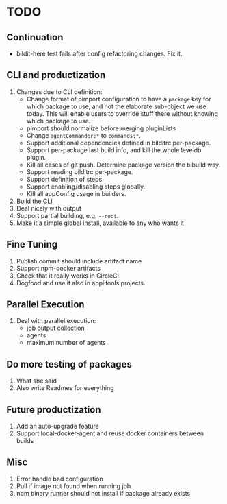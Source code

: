 # TODO

## Continuation

* bildit-here test fails after config refactoring changes. Fix it.

## CLI and productization

1. Changes due to CLI definition:
   * Change format of pimport configuration to have a `package` key for which package to use, and not
     the elaborate sub-object we use today. This will enable users to override stuff there without
     knowing which package to use.
   * pimport should normalize before merging pluginLists
   * Change `agentCommander:*` to `commands:*`.
   * Support additional dependencies defined in bilditrc per-package.
   * Support per-package last build info, and kill the whole leveldb plugin.
   * Kill all cases of git push. Determine package version the bibuild way.
   * Support reading bilditrc per-package.
   * Support definition of steps
   * Support enabling/disabling steps globally.
   * Kill all appConfig usage in builders.
1. Build the CLI
1. Deal nicely with output
1. Support partial building, e.g. `--root`.
1. Make it a simple global install, available to any who wants it

## Fine Tuning

1. Publish commit should include artifact name
1. Support npm-docker artifacts
1. Check that it really works in CircleCI
1. Dogfood and use it also in applitools projects.

## Parallel Execution

1. Deal with parallel execution:
   * job output collection
   * agents
   * maximum number of agents

## Do more testing of packages

1. What she said
1. Also write Readmes for everything

## Future productization

1. Add an auto-upgrade feature
1. Support local-docker-agent and reuse docker containers between builds

## Misc

1. Error handle bad configuration
1. Pull if image not found when running job
1. npm binary runner should not install if package already exists

